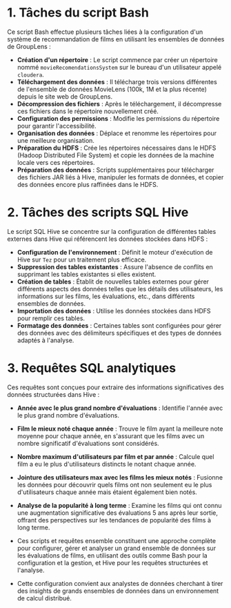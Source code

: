 # 1. Tâches du script Bash
Ce script Bash effectue plusieurs tâches liées à la configuration d'un système de recommandation de films en utilisant les ensembles de données de GroupLens :

- **Création d'un répertoire** : Le script commence par créer un répertoire nommé `movieRecomendationsSystem` sur le bureau d'un utilisateur appelé `cloudera`.
- **Téléchargement des données** : Il télécharge trois versions différentes de l'ensemble de données MovieLens (100k, 1M et la plus récente) depuis le site web de GroupLens.
- **Décompression des fichiers** : Après le téléchargement, il décompresse ces fichiers dans le répertoire nouvellement créé.
- **Configuration des permissions** : Modifie les permissions du répertoire pour garantir l'accessibilité.
- **Organisation des données** : Déplace et renomme les répertoires pour une meilleure organisation.
- **Préparation du HDFS** : Crée les répertoires nécessaires dans le HDFS (Hadoop Distributed File System) et copie les données de la machine locale vers ces répertoires.
- **Préparation des données** : Scripts supplémentaires pour télécharger des fichiers JAR liés à Hive, manipuler les formats de données, et copier des données encore plus raffinées dans le HDFS.

# 2. Tâches des scripts SQL Hive
Le script SQL Hive se concentre sur la configuration de différentes tables externes dans Hive qui référencent les données stockées dans HDFS :

- **Configuration de l'environnement** : Définit le moteur d'exécution de Hive sur `Tez` pour un traitement plus efficace.
- **Suppression des tables existantes** : Assure l'absence de conflits en supprimant les tables existantes si elles existent.
- **Création de tables** : Établit de nouvelles tables externes pour gérer différents aspects des données telles que les détails des utilisateurs, les informations sur les films, les évaluations, etc., dans différents ensembles de données.
- **Importation des données** : Utilise les données stockées dans HDFS pour remplir ces tables.
- **Formatage des données** : Certaines tables sont configurées pour gérer des données avec des délimiteurs spécifiques et des types de données adaptés à l'analyse.

# 3. Requêtes SQL analytiques
Ces requêtes sont conçues pour extraire des informations significatives des données structurées dans Hive :

- **Année avec le plus grand nombre d'évaluations** : Identifie l'année avec le plus grand nombre d'évaluations.
- **Film le mieux noté chaque année** : Trouve le film ayant la meilleure note moyenne pour chaque année, en s'assurant que les films avec un nombre significatif d'évaluations sont considérés.
- **Nombre maximum d'utilisateurs par film et par année** : Calcule quel film a eu le plus d'utilisateurs distincts le notant chaque année.
- **Jointure des utilisateurs max avec les films les mieux notés** : Fusionne les données pour découvrir quels films ont non seulement eu le plus d'utilisateurs chaque année mais étaient également bien notés.
- **Analyse de la popularité à long terme** : Examine les films qui ont connu une augmentation significative des évaluations 5 ans après leur sortie, offrant des perspectives sur les tendances de popularité des films à long terme.

- Ces scripts et requêtes ensemble constituent une approche complète pour configurer, gérer et analyser un grand ensemble de données sur les évaluations de films, en utilisant des outils comme Bash pour la configuration et la gestion, et Hive pour les requêtes structurées et l'analyse. 
- Cette configuration convient aux analystes de données cherchant à tirer des insights de grands ensembles de données dans un environnement de calcul distribué.
